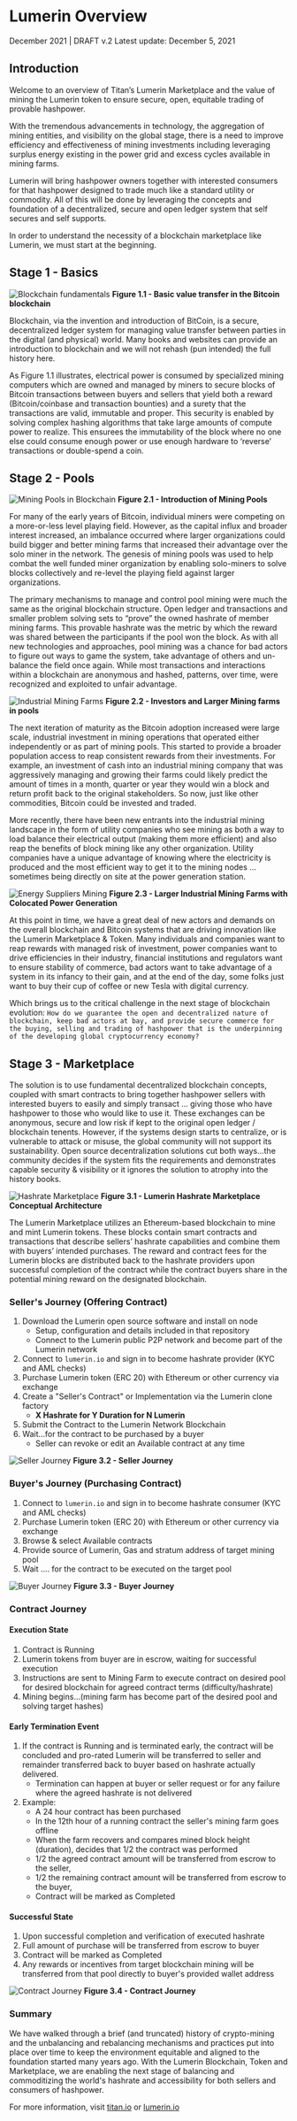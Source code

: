 # Lumerin Overview 
December 2021 | DRAFT v.2
Latest update: December 5, 2021

## Introduction

Welcome to an overview of Titan’s Lumerin Marketplace and the value of mining the Lumerin token to ensure secure, open, equitable trading of provable hashpower. 

With the tremendous advancements in technology, the aggregation of mining entities, and visibility on the global stage, there is a need to improve efficiency and effectiveness of mining investments including leveraging surplus energy existing in the power grid and excess cycles available in mining farms.  

Lumerin will bring hashpower owners together with interested consumers for that hashpower designed to trade much like a standard utility or commodity. All of this will be done by leveraging the concepts and foundation of a decentralized, secure and open ledger system that self secures and self supports.

In order to understand the necessity of a blockchain marketplace like Lumerin, we must start at the beginning.

## Stage 1 - Basics
![Blockchain fundamentals](images/00-overview/macroStage1Base.svg "image_tooltip")
**Figure 1.1 - Basic value transfer in the Bitcoin blockchain** 

Blockchain, via the invention and introduction of BitCoin, is a secure, decentralized ledger system for managing value transfer between parties in the digital (and physical) world. Many books and websites can provide an introduction to blockchain and we will not rehash (pun intended) the full history here.

As Figure 1.1 illustrates, electrical power is consumed by specialized mining computers which are owned and managed by miners to secure blocks of Bitcoin transactions between buyers and sellers that yield both a reward (Bitcoin/coinbase and transaction bounties) and a surety that the transactions are valid, immutable and proper.  This security is enabled by solving complex hashing algorithms that take large amounts of compute power to realize.  This ensurees the immutability of the block where no one else could consume enough power or use enough hardware to ‘reverse’ transactions or double-spend a coin. 

## Stage 2 - Pools

![Mining Pools in Blockchain](images/00-overview/macroStage2Pools.svg "image_tooltip")
**Figure 2.1 - Introduction of Mining Pools**

For many of the early years of Bitcoin, individual miners were competing on a more-or-less level playing field.  However, as the capital influx and broader interest increased, an imbalance occurred where larger organizations could build bigger and better mining farms that increased their advantage over the solo miner in the network.  The genesis of mining pools was used to help combat the well funded miner organization by enabling solo-miners to solve blocks collectively and re-level the playing field against larger organizations.  

The primary mechanisms to manage and control pool mining were much the same as the original blockchain structure.  Open ledger and transactions and smaller problem solving sets to “prove” the owned hashrate of member mining farms.  This provable hashrate was the metric by which the reward was shared between the participants if the pool won the block. As with all new technologies and approaches, pool mining was a chance for bad actors to figure out ways to game the system, take advantage of others and un-balance the field once again. While most transactions and interactions within a blockchain are anonymous and hashed, patterns, over time, were recognized and exploited to unfair advantage.  

![Industrial Mining Farms](images/00-overview/macroStage3Industry.svg "image_tooltip")
**Figure 2.2 - Investors and Larger Mining farms in pools**

The next iteration of maturity as the Bitcoin adoption increased were large scale, industrial investment in mining operations that operated either independently or as part of mining pools. This started to provide a broader population access to reap consistent rewards from their investments.  For example, an investment of cash into an industrial mining company that was aggressively managing and growing their farms could likely predict the amount of times in a month, quarter or year they would win a block and return profit back to the original stakeholders.  So now, just like other commodities, Bitcoin could be invested and traded. 

More recently, there have been new entrants into the industrial mining landscape in the form of utility companies who see mining as both a way to load balance their electrical output (making them more efficient) and also reap the benefits of block mining like any other organization.  Utility companies have a unique advantage of knowing where the electricity is produced and the most efficient way to get it to the mining nodes … sometimes being directly on site at the power generation station. 

![Energy Suppliers Mining](images/00-overview/macroStage4Energy.svg "image_tooltip")
**Figure 2.3 - Larger Industrial Mining Farms with Colocated Power Generation**

At this point in time, we have a great deal of new actors and demands on the overall blockchain and Bitcoin systems that are driving innovation like the Lumerin Marketplace & Token.  Many individuals and companies want to reap rewards with managed risk of investment, power companies want to drive efficiencies in their industry, financial institutions and regulators want to ensure stability of commerce, bad actors want to take advantage of a system in its infancy to their gain, and at the end of the day, some folks just want to buy their cup of coffee or new Tesla with digital currency.   

Which brings us to the critical challenge in the next stage of blockchain evolution:  `How do we guarantee the open and decentralized nature of blockchain, keep bad actors at bay, and provide secure commerce for the buying, selling and trading of hashpower that is the underpinning of the developing global cryptocurrency economy?` 

## Stage 3 - Marketplace 

The solution is to use fundamental decentralized blockchain concepts, coupled with smart contracts to bring together hashpower sellers with interested buyers to easily and simply transact … giving those who have hashpower to those who would like to use it.  These exchanges can be anonymous, secure and low risk if kept to the original open ledger / blockchain tenents. However, if the systems design starts to centralize, or is vulnerable to attack or misuse, the global community will not support its sustainability.  Open source decentralization solutions cut both ways...the community decides if the system fits the requirements and demonstrates capable security & visibility or it ignores the solution to atrophy into the history books.

![Hashrate Marketplace](images/00-overview/macroStage5Hashrate.svg "image_tooltip")
**Figure 3.1 - Lumerin Hashrate Marketplace Conceptual Architecture**

The Lumerin Marketplace utilizes an Ethereum-based blockchain to mine and mint Lumerin tokens. These blocks contain smart contracts and transactions that describe sellers’ hashrate capabilities and combine them with buyers’ intended purchases.  The reward and contract fees for the Lumerin blocks are distributed back to the hashrate providers upon successful completion of the contract while the contract buyers share in the potential mining reward on the designated blockchain.


### Seller's Journey (Offering Contract)
1. Download the Lumerin open source software and install on node 
    * Setup, configuration and details included in that repository
    * Connect to the Lumerin public P2P network and become part of the Lumerin network
1. Connect to `lumerin.io` and sign in to become hashrate provider (KYC and AML checks) 
1. Purchase Lumerin token (ERC 20) with Ethereum or other currency via exchange 
1. Create a "Seller's Contract" or Implementation via the Lumerin clone factory 
    * **X Hashrate for Y Duration for N Lumerin** 
1. Submit the Contract to the Lumerin Network Blockchain 
1. Wait...for the contract to be purchased by a buyer 
    * Seller can revoke or edit an Available contract at any time 

![Seller Journey](images/00-overview/Seller.svg "image_tooltip")
**Figure 3.2 - Seller Journey**

### Buyer's Journey (Purchasing Contract)
1. Connect to `lumerin.io` and sign in to become hashrate consumer (KYC and AML checks) 
1. Purchase Lumerin token (ERC 20) with Ethereum or other currency via exchange 
1. Browse & select Available contracts 
1. Provide source of Lumerin, Gas and stratum address of target mining pool
1. Wait .... for the contract to be executed on the target pool

![Buyer Journey](images/00-overview/Buyer.svg "image_tooltip")
**Figure 3.3 - Buyer Journey**

### Contract Journey 
#### Execution State
1. Contract is Running  
1. Lumerin tokens from buyer are in escrow, waiting for successful execution 
1. Instructions are sent to Mining Farm to execute contract on desired pool for desired blockchain for agreed contract terms (difficulty/hashrate)
1. Mining begins...(mining farm has become part of the desired pool and solving target hashes)

#### Early Termination Event
1. If the contract is Running and is terminated early, the contract will be concluded and pro-rated Lumerin will be transferred to seller and remainder transferred back to buyer based on hashrate actually delivered.
    * Termination can happen at buyer or seller request or for any failure where the agreed hashrate is not delivered 
1. Example: 
    * A 24 hour contract has been purchased 
    * In the 12th hour of a running contract the seller's mining farm goes offline
    * When the farm recovers and compares mined block height (duration), decides that 1/2 the contract was performed 
    * 1/2 the agreed contract amount will be transferred from escrow to the seller, 
    * 1/2 the remaining contract amount will be transferred from escrow to the buyer, 
    * Contract will be marked as Completed

#### Successful State
1. Upon successful completion and verification of executed hashrate
1. Full amount of purchase will be transferred from escrow to buyer 
1. Contract will be marked as Completed 
1. Any rewards or incentives from target blockchain mining will be transferred from that pool directly to buyer's provided wallet address

![Contract Journey](images/00-overview/contract.svg "image_tooltip")
**Figure 3.4 - Contract Journey**

### Summary 
We have walked through a brief (and truncated) history of crypto-mining and the unbalancing and rebalancing mechanisms and practices put into place over time to keep the environment equitable and aligned to the foundation started many years ago. 
With the Lumerin Blockchain, Token and Marketplace, we are enabling the next stage of balancing and commoditizing the world's hashrate and accessibility for both sellers and consumers of hashpower.

For more information, visit [titan.io](https://titan.io "titan.io") or [lumerin.io](https://lumerin.io "lumerin.io")
